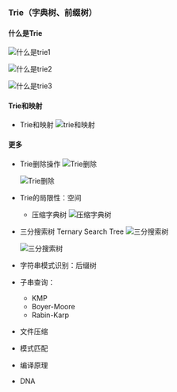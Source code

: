 ### Trie（字典树、前缀树）
#### 什么是Trie

![什么是trie1](什么是trie1.png)

![什么是trie2](什么是trie2.png)

![什么是trie3](什么是trie3.png)

#### Trie和映射
- Trie和映射
    ![trie和映射](trie和映射.png)

#### 更多
- Trie删除操作
    ![Trie删除](Trie删除.png)
    
    ![Trie删除](Trie删除2.png)
- Trie的局限性：空间
    - 压缩字典树
    ![压缩字典树](压缩字典树.png)
- 三分搜索树 Ternary Search Tree
    ![三分搜索树](三分搜索树.png)
    
    ![三分搜索树](三分搜索树2.png)
- 字符串模式识别：后缀树
- 子串查询：
    - KMP
    - Boyer-Moore
    - Rabin-Karp
- 文件压缩
- 模式匹配
- 编译原理
- DNA